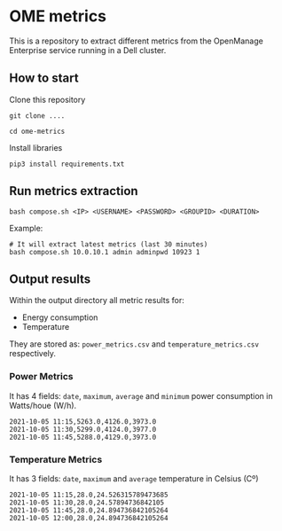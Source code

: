 # OME metrics
This is a repository to extract different metrics from the OpenManage Enterprise service running in a Dell cluster.


## How to start

Clone this repository

````
git clone ....

cd ome-metrics
````

Install libraries

````
pip3 install requirements.txt
````

## Run metrics extraction

````
bash compose.sh <IP> <USERNAME> <PASSWORD> <GROUPID> <DURATION>
````

Example:

````
# It will extract latest metrics (last 30 minutes)
bash compose.sh 10.0.10.1 admin adminpwd 10923 1
````

## Output results

Within the output directory all metric results for: 
- Energy consumption 
- Temperature

They are stored as: ``power_metrics.csv`` and ``temperature_metrics.csv`` respectively.

### Power Metrics

It has 4 fields: ``date``, ``maximum``, ``average`` and  ``minimum`` power consumption in Watts/houe (W/h).

````
2021-10-05 11:15,5263.0,4126.0,3973.0
2021-10-05 11:30,5299.0,4124.0,3977.0
2021-10-05 11:45,5288.0,4129.0,3973.0
````

### Temperature Metrics

It has 3 fields: ``date``, ``maximum`` and ``average`` temperature in Celsius (Cº)

````
2021-10-05 11:15,28.0,24.526315789473685
2021-10-05 11:30,28.0,24.57894736842105
2021-10-05 11:45,28.0,24.894736842105264
2021-10-05 12:00,28.0,24.894736842105264
````


